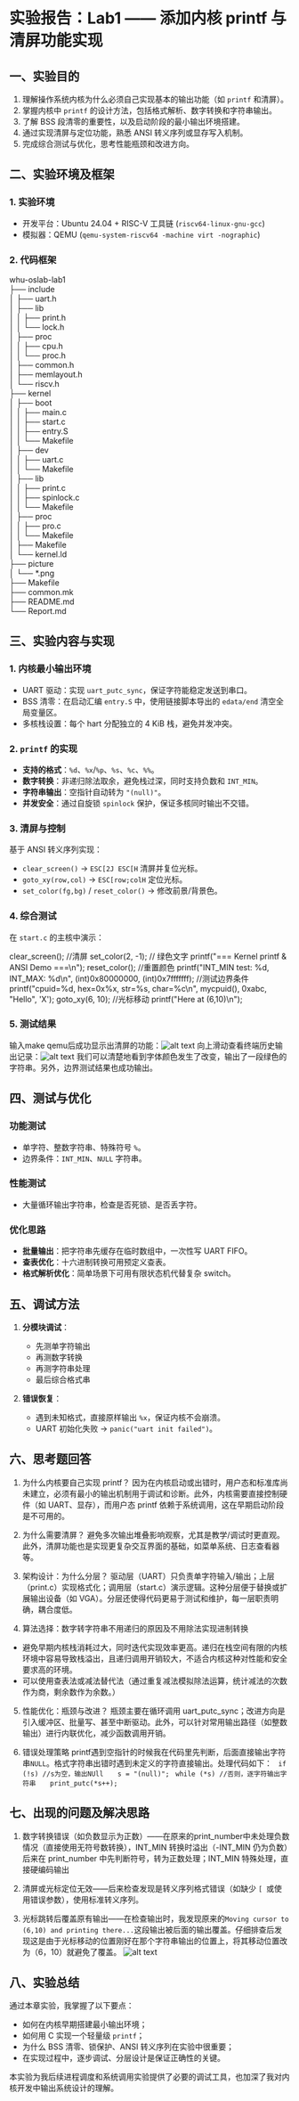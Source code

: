 # 实验报告：Lab1 —— 添加内核 printf 与清屏功能实现

## 一、实验目的

1. 理解操作系统内核为什么必须自己实现基本的输出功能（如 `printf` 和清屏）。  
2. 掌握内核中 `printf` 的设计方法，包括格式解析、数字转换和字符串输出。  
3. 了解 BSS 段清零的重要性，以及启动阶段的最小输出环境搭建。  
4. 通过实现清屏与定位功能，熟悉 ANSI 转义序列或显存写入机制。  
5. 完成综合测试与优化，思考性能瓶颈和改进方向。

## 二、实验环境及框架

### 1. 实验环境
- 开发平台：Ubuntu 24.04 + RISC-V 工具链 (`riscv64-linux-gnu-gcc`)  
- 模拟器：QEMU (`qemu-system-riscv64 -machine virt -nographic`)  

### 2. 代码框架
whu-oslab-lab1  
├── include  
│   ├── uart.h  
│   ├── lib  
│   │   ├── print.h  
│   │   └── lock.h  
│   ├── proc  
│   │   ├── cpu.h  
│   │   └── proc.h  
│   ├── common.h  
│   ├── memlayout.h  
│   └── riscv.h  
├── kernel  
│   ├── boot  
│   │   ├── main.c     
│   │   ├── start.c    
│   │   ├── entry.S  
│   │   └── Makefile  
│   ├── dev  
│   │   ├── uart.c  
│   │   └── Makefile  
│   ├── lib  
│   │   ├── print.c    
│   │   ├── spinlock.c  
│   │   └── Makefile    
│   ├── proc  
│   │   ├── pro.c     
│   │   └── Makefile  
│   ├── Makefile  
│   └── kernel.ld  
├── picture  
│   └── *.png  
├── Makefile  
├── common.mk  
├── README.md  
└── Report.md  
## 三、实验内容与实现

### 1. 内核最小输出环境

- UART 驱动：实现 `uart_putc_sync`，保证字符能稳定发送到串口。  
- BSS 清零：在启动汇编 `entry.S` 中，使用链接脚本导出的 `edata/end` 清空全局变量区。  
- 多核栈设置：每个 hart 分配独立的 4 KiB 栈，避免并发冲突。

### 2. `printf` 的实现

- **支持的格式**：`%d`、`%x`/`%p`、`%s`、`%c`、`%%`。  
- **数字转换**：非递归除法取余，避免栈过深，同时支持负数和 `INT_MIN`。  
- **字符串输出**：空指针自动转为 `"(null)"`。  
- **并发安全**：通过自旋锁 `spinlock` 保护，保证多核同时输出不交错。  

### 3. 清屏与控制

基于 ANSI 转义序列实现：

- `clear_screen()` → `ESC[2J ESC[H` 清屏并复位光标。  
- `goto_xy(row,col)` → `ESC[row;colH` 定位光标。  
- `set_color(fg,bg)` / `reset_color()` → 修改前景/背景色。  

### 4. 综合测试

在 `start.c` 的主核中演示：

clear_screen(); //清屏
set_color(2, -1);  // 绿色文字
printf("=== Kernel printf & ANSI Demo ===\n");
reset_color(); //重置颜色
printf("INT_MIN test: %d, INT_MAX: %d\n", (int)0x80000000, (int)0x7fffffff); //测试边界条件
printf("cpuid=%d, hex=0x%x, str=%s, char=%c\n", mycpuid(), 0xabc, "Hello", 'X');
goto_xy(6, 10); //光标移动
printf("Here at (6,10)\n");

### 5. 测试结果

输入make qemu后成功显示出清屏的功能：![alt text](./picture/QQ_1758965601330.png)
向上滑动查看终端历史输出记录：![alt text](./picture/QQ_1758965709655.png)
我们可以清楚地看到字体颜色发生了改变，输出了一段绿色的字符串。另外，边界测试结果也成功输出。

## 四、测试与优化

### 功能测试
- 单字符、整数字符串、特殊符号 `%`。  
- 边界条件：`INT_MIN`、`NULL` 字符串。  

### 性能测试
- 大量循环输出字符串，检查是否死锁、是否丢字符。  

### 优化思路
- **批量输出**：把字符串先缓存在临时数组中，一次性写 UART FIFO。  
- **查表优化**：十六进制转换可用预定义查表。  
- **格式解析优化**：简单场景下可用有限状态机代替复杂 switch。

## 五、调试方法

1. **分模块调试**：  
   - 先测单字符输出  
   - 再测数字转换  
   - 再测字符串处理  
   - 最后综合格式串  

2. **错误恢复**：  
   - 遇到未知格式，直接原样输出 `%x`，保证内核不会崩溃。  
   - UART 初始化失败 → `panic("uart init failed")`。

## 六、思考题回答

1. 为什么内核要自己实现 printf？
因为在内核启动或出错时，用户态和标准库尚未建立，必须有最小的输出机制用于调试和诊断。此外，内核需要直接控制硬件（如 UART、显存），而用户态 printf 依赖于系统调用，这在早期启动阶段是不可用的。

2. 为什么需要清屏？
避免多次输出堆叠影响观察，尤其是教学/调试时更直观。此外，清屏功能也是实现更复杂交互界面的基础，如菜单系统、日志查看器等。

3. 架构设计：为什么分层？
驱动层（UART）只负责单字符输入/输出；上层（print.c）实现格式化；调用层（start.c）演示逻辑。这种分层便于替换或扩展输出设备（如 VGA）。分层还使得代码更易于测试和维护，每一层职责明确，耦合度低。

4. 算法选择：数字转字符串不用递归的原因及不用除法实现进制转换
- 避免早期内核栈消耗过大，同时迭代实现效率更高。递归在栈空间有限的内核环境中容易导致栈溢出，且递归调用开销较大，不适合内核这种对性能和安全要求高的环境。
- 可以使用查表法或减法替代法（通过重复减法模拟除法运算，统计减法的次数作为商，剩余数作为余数。）

5. 性能优化：瓶颈与改进？
瓶颈主要在循环调用 uart_putc_sync；改进方向是引入缓冲区、批量写、甚至中断驱动。此外，可以针对常用输出路径（如整数输出）进行内联优化，减少函数调用开销。

6. 错误处理策略
printf遇到空指针的时候我在代码里先判断，后面直接输出字符串`NULL`。格式字符串出错时遇到未定义的字符直接输出。处理代码如下：
` if (!s) //s为空，输出NUll`
`   s = "(null)";`
` while (*s) //否则，逐字符输出字符串`
`   print_putc(*s++);`

## 七、出现的问题及解决思路

1. 数字转换错误（如负数显示为正数）——在原来的print_number中未处理负数情况（直接使用无符号数转换），INT_MIN 转换时溢出（-INT_MIN 仍为负数）后来在 print_number 中先判断符号，转为正数处理；INT_MIN 特殊处理，直接硬编码输出

2. 清屏或光标定位无效——后来检查发现是转义序列格式错误（如缺少 `[ `或使用错误参数），使用标准转义序列。

3. 光标跳转后覆盖原有输出——在检查输出时，我发现原来的`Moving cursor to (6,10) and printing there...`这段输出被后面的输出覆盖。仔细排查后发现这是由于光标移动的位置刚好在那个字符串输出的位置上，将其移动位置改为（6，10）就避免了覆盖。
![alt text](./picture/QQ_1758965458515.png)

## 八、实验总结

通过本章实验，我掌握了以下要点：

- 如何在内核早期搭建最小输出环境；  
- 如何用 C 实现一个轻量级 `printf`；  
- 为什么 BSS 清零、锁保护、ANSI 转义序列在实验中很重要；  
- 在实现过程中，逐步调试、分层设计是保证正确性的关键。  

本实验为我后续进程调度和系统调用实验提供了必要的调试工具，也加深了我对内核开发中输出系统设计的理解。

